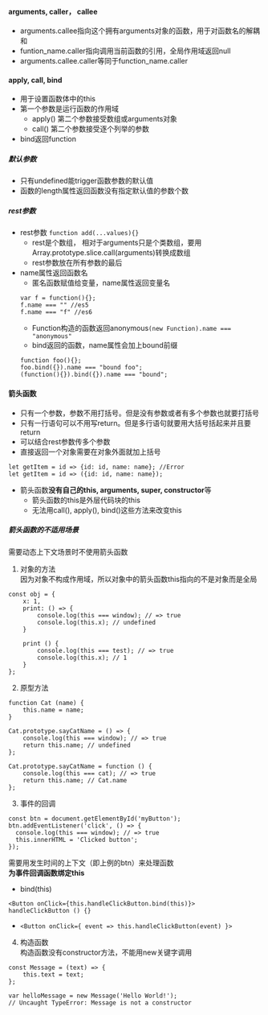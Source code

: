 #### arguments, caller， callee
- arguments.callee指向这个拥有arguments对象的函数，用于对函数名的解耦和 
- funtion_name.caller指向调用当前函数的引用，全局作用域返回null  
- arguments.callee.caller等同于function_name.caller

#### apply, call, bind
- 用于设置函数体中的this 
- 第一个参数是运行函数的作用域
	- apply() 第二个参数接受数组或arguments对象  
	- call() 第二个参数接受逐个列举的参数
- bind返回function

##### 默认参数
- 只有undefined能trigger函数参数的默认值   
- 函数的length属性返回函数没有指定默认值的参数个数   

##### rest参数
- rest参数 ```function add(...values){}```  
	- rest是个数组， 相对于arguments只是个类数组，要用Array.prototype.slice.call(arguments)转换成数组   
	- rest参数放在所有参数的最后  
- name属性返回函数名
	- 匿名函数赋值给变量，name属性返回变量名
	``` 
	var f = function(){}; 
	f.name === "" //es5
	f.name === "f" //es6
	```
	- Function构造的函数返回anonymous```(new Function).name === "anonymous"```   
	- bind返回的函数，name属性会加上bound前缀  
	```
	function foo(){};
	foo.bind({}).name === "bound foo";
	(function(){}).bind({}).name === "bound";
	```  

#### 箭头函数   
- 只有一个参数，参数不用打括号。但是没有参数或者有多个参数也就要打括号  
- 只有一行语句可以不用写return。但是多行语句就要用大括号括起来并且要return    
- 可以结合rest参数传多个参数  
- 直接返回一个对象需要在对象外面就加上括号  
```
let getItem = id => {id: id, name: name}; //Error
let getItem = id => ({id: id, name: name});
```
- 箭头函数**没有自己的this, arguments, super, constructor**等
	- 箭头函数的this是外层代码块的this    
	- 无法用call(), apply(), bind()这些方法来改变this  

##### 箭头函数的不适用场景  
需要动态上下文场景时不使用箭头函数  
1. 对象的方法  
因为对象不构成作用域，所以对象中的箭头函数this指向的不是对象而是全局   
```
const obj = {
    x: 1,
    print: () => {
        console.log(this === window); // => true
        console.log(this.x); // undefined
    }

    print () {
	    console.log(this === test); // => true
	    console.log(this.x); // 1
	}
};
```

2. 原型方法 
```
function Cat (name) {
    this.name = name;
}

Cat.prototype.sayCatName = () => {
    console.log(this === window); // => true
    return this.name; // undefined
};

Cat.prototype.sayCatName = function () {
    console.log(this === cat); // => true
    return this.name; // Cat.name
};
```  
3. 事件的回调  
```
const btn = document.getElementById('myButton');
btn.addEventListener('click', () => {
  console.log(this === window); // => true
  this.innerHTML = 'Clicked button';
});
```
需要用发生时间的上下文（即上例的btn）来处理函数   
**为事件回调函数绑定this**     
- bind(this) 
```
<Button onClick={this.handleClickButton.bind(this)}>
handleClickButton () {}
```   
- ```<Button onClick={ event => this.handleClickButton(event) }>```  
4. 构造函数    
构造函数没有constructor方法，不能用new关键字调用    
```
const Message = (text) => {
    this.text = text;
};

var helloMessage = new Message('Hello World!');
// Uncaught TypeError: Message is not a constructor
```